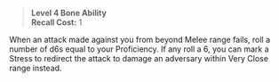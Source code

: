 > **Level 4 Bone Ability**  
> **Recall Cost:** 1

When an attack made against you from beyond Melee range fails, roll a number of d6s equal to your Proficiency. If any roll a 6, you can mark a Stress to redirect the attack to damage an adversary within Very Close range instead.
